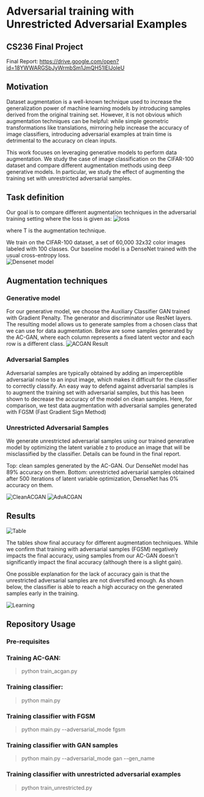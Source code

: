 # Adversarial training with Unrestricted Adversarial Examples
## CS236 Final Project
Final Report: https://drive.google.com/open?id=18YWWARGSbJyWrmbSm1JmQH51lEIJoleU

## Motivation 

Dataset augmentation is a well-known technique used to increase the generalization power of machine learning models by introducing samples derived from the original training set. 
However, it is not obvious which augmentation techniques can be helpful: while simple geometric transformations like translations, mirroring help increase the accuracy of image classifiers, introducing adversarial examples at train time is detrimental to the accuracy on clean inputs. 

This work focuses on leveraging generative models to perform data augmentation. We study the case of image classification on the CIFAR-100 dataset and compare different augmentation methods using deep generative models. In particular, we study the effect of augmenting the training set with unrestricted adversarial samples.

## Task definition

Our goal is to compare different augmentation techniques in the adversarial training setting where the loss is given as:
![loss](https://user-images.githubusercontent.com/13089230/63455306-64ffae00-c401-11e9-9107-e0273b120071.png)

where T is the augmentation technique.

We train on the CIFAR-100 dataset, a set of 60,000 32x32 color images labeled with 100 classes. Our baseline model is a DenseNet trained with the usual cross-entropy loss.  
![Densenet model](https://user-images.githubusercontent.com/13089230/63454651-14d41c00-c400-11e9-8966-5a7928b68710.png)

## Augmentation techniques 
### Generative model
For our generative model, we choose the Auxiliary Classifier GAN trained with Gradient Penalty. The generator and discriminator use ResNet layers. The resulting model allows us to generate samples from a chosen class that we can use for data augmentation.
 Below are some samples generated by the AC-GAN, where each column represents a fixed latent vector and each row is a different class. 
![ACGAN Result](https://user-images.githubusercontent.com/13089230/63454652-14d41c00-c400-11e9-9e33-0a272e49b259.png)

### Adversarial Samples
Adversarial samples are typically obtained by adding an imperceptible adversarial noise to an input image, which makes it difficult for the classifier to correctly classify. An easy way to defend against adversarial samples is to augment the training set with adversarial samples, but this has been shown to decrease the accuracy of the model on clean samples. Here, for comparison, we test data augmentation with adversarial samples generated with FGSM (Fast Gradient Sign Method)

### Unrestricted Adversarial Samples
We generate unrestricted adversarial samples using our trained generative model by optimizing the latent variable z to produce an image that will be misclassified by the classifier. Details can be found in the final report. 


Top: clean samples generated by the AC-GAN. Our DenseNet model has 89% accuracy on them. Bottom: unrestricted adversarial samples obtained after 500 iterations of latent variable optimization, DenseNet has 0% accuracy on them. 

![CleanACGAN](https://user-images.githubusercontent.com/13089230/63454653-14d41c00-c400-11e9-9dce-994e40ce180b.png)
![AdvACGAN](https://user-images.githubusercontent.com/13089230/63454654-14d41c00-c400-11e9-8921-a2a7bbf38239.png)

## Results
![Table](https://user-images.githubusercontent.com/13089230/63455307-64ffae00-c401-11e9-9ef8-67203bf496f8.png)

The tables show final accuracy for different augmentation techniques. While we confirm that training with adversarial samples (FGSM) negatively impacts the final accuracy, using samples from our AC-GAN doesn't significantly impact the final accuracy (although there is a slight gain).

One possible explanation for the lack of accuracy gain is that the unrestricted adversarial samples are not diversified enough. As shown below, the classifier is able to reach a high accuracy on the generated samples early in the training. 

![Learning](https://user-images.githubusercontent.com/13089230/63454650-14d41c00-c400-11e9-8442-e3c6101c8074.png)

## Repository Usage 
### Pre-requisites

### Training AC-GAN:
> python train_acgan.py

### Training classifier:
> python main.py 

### Training classifier with FGSM 
> python main.py --adversarial_mode fgsm 

### Training classifier with GAN samples 
> python main.py --adversarial_mode gan --gen_name <name of GAN to use>

### Training classifier with unrestricted adversarial examples 
> python train_unrestricted.py
